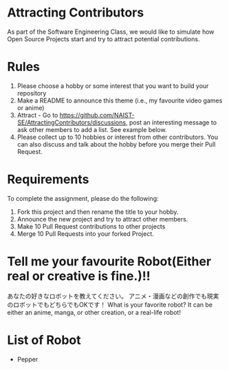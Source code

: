 # Attracting Contributors
As part of the Software Engineering Class, we would like to simulate how Open Source Projects start and try to attract potential contributions.

# Rules

1. Please choose a hobby or some interest that you want to build your repository
2. Make a README to announce this theme (i.e., my favourite video games or anime)
3. Attract - Go to https://github.com/NAIST-SE/AttractingContributors/discussions, post an interesting message to ask other members to add a list. See example below.
4. Please collect up to 10 hobbies or interest from other contributors. You can also discuss and talk about the hobby before you merge their Pull Request.

# Requirements
To complete the assignment, please do the following:
1. Fork this project and then rename the title to your hobby. 
2. Announce the new project and try to attract other members.
3. Make 10 Pull Request contributions to other projects
4. Merge 10 Pull Requests into your forked Project.

# Tell me your favourite Robot(Either real or creative is fine.)!!
あなたの好きなロボットを教えてください。 アニメ・漫画などの創作でも現実のロボットでもどちらでもOKです！
What is your favorite robot? It can be either an anime, manga, or other creation, or a real-life robot!

# List of Robot
- Pepper
